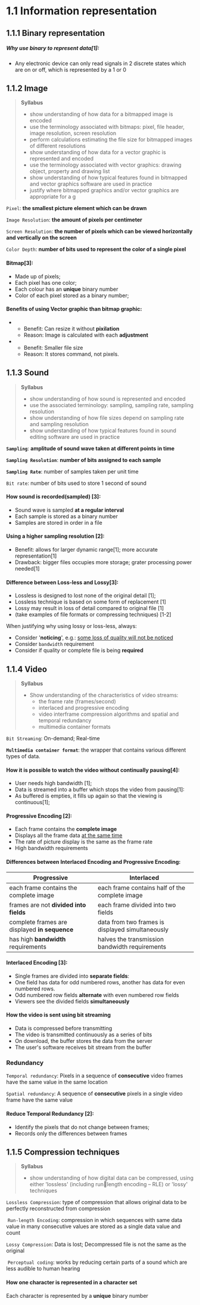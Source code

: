 # 1.1 Information representation

## 1.1.1 Binary representation

##### Why use binary to represent data\[1\]:

- Any electronic device can only read signals in 2 discrete states which are on or off,
which is represented by a 1 or 0

## 1.1.2 Image
> **Syllabus**
> - show understanding of how data for a bitmapped image is encoded
> - use the terminology associated with bitmaps: pixel, file header, image resolution, screen resolution
> - perform calculations estimating the file size for bitmapped images of different resolutions
> - show understanding of how data for a vector graphic is represented and encoded
> - use the terminology associated with vector graphics: drawing object, property and drawing list
> - show understanding of how typical features found in bitmapped and vector graphics software are used in practice
> - justify where bitmapped graphics and/or vector graphics are appropriate for a g

`Pixel`: **the smallest picture element which can be drawn**

`Image Resolution`: **the amount of pixels per centimeter**

`Screen Resolution`: **the number of pixels which can be viewed horizontally and vertically on the screen**

`Color Depth`: **number of bits used to represent the color of a single pixel**

#### Bitmap\[3\]:

- Made up of pixels;
- Each pixel has one color;
- Each colour has an **unique** binary number
- Color of each pixel stored as a binary number;

#### Benefits of using Vector graphic than bitmap graphic:

- - Benefit: Can resize it without **pixilation**  
  - Reason: Image is calculated with each **adjustment**

- - Benefit: Smaller file size  
  - Reason: It stores command, not pixels.

## 1.1.3 Sound
> **Syllabus**
> - show understanding of how sound is represented and encoded
> - use the associated terminology: sampling, sampling rate, sampling resolution
> - show understanding of how file sizes depend on sampling rate and sampling resolution
> - show understanding of how typical features found in sound editing software are used in practice

**`Sampling`**: **amplitude of sound wave taken at different points in time**

**`Sampling Resolution`**: **number of bits assigned to each sample**

**`Sampling Rate`**: number of samples taken per unit time

`Bit rate`: number of bits used to store 1 second of sound

#### How sound is recorded(sampled) \[3\]:

- Sound wave is sampled **at a regular interval**
- Each sample is stored as a binary number
- Samples are stored in order in a file

#### Using a higher sampling resolution \[2\]:

- Benefit: allows for larger dynamic range\[1\]; more accurate representation\[1\]
- Drawback: bigger files occupies more storage; grater processing power needed\[1\]

#### Difference between Loss-less and Lossy\[3\]:

- Lossless is designed to lost none of the original detail \[1\];
- Lossless technique is based on some form of replacement \[1\]
- Lossy may result in loss of detail compared to original file \[1\]
- (take examples of file formats or compressing techniques) \[1-2\]

When justifying why using lossy or loss-less, always:
- Consider '**noticing**', e.g.: <u>some loss of quality will not be noticed</u>
- Consider `bandwidth` requirement
- Consider if quality or complete file is being **required**

## 1.1.4 Video
> **Syllabus**
> - Show understanding of the characteristics of video streams:
>   - the frame rate (frames/second)
>   - interlaced and progressive encoding
>   - video interframe compression algorithms and spatial and temporal redundancy
>   - multimedia container formats

`Bit Streaming`: On-demand; Real-time

**`Multimedia container format`**: the wrapper that contains various different types of data.

#### How it is possible to watch the video without continually pausing\[4\]:

- User needs high bandwidth \[1\];
- Data is streamed into a buffer which stops the video from pausing\[1\]:
- As buffered is empties, it fills up again so that the viewing is continuous\[1\];

#### Progressive Encoding \[2\]:

- Each frame contains the **complete image**
- Displays all the frame data <u>at the same time</u>
- The rate of picture display is the same as the frame rate
- High bandwidth requirements

#### Differences between **Interlaced Encoding** and **Progressive Encoding**:

| Progressive                                      | Interlaced                                       |
| ------------------------------------------------ | ------------------------------------------------ |
| each frame contains the complete image           | each frame contains half of the complete image   |
| frames are not **divided into fields**        | each frame divided into two fields               |
| complete frames are displayed **in sequence** | data from two frames is displayed simultaneously |
| has high **bandwidth** requirements           | halves the transmission bandwidth requirements   |

#### Interlaced Encoding \[3\]:

- Single frames are divided into **separate fields**:
- One field has data for odd numbered rows, another has data for even numbered rows.
- Odd numbered row fields **alternate** with even numbered row fields
- Viewers see the divided fields **simultaneously**

#### How the video is sent using bit streaming
- Data is compressed before transmitting
- The video is transmitted continuously as a series of bits
- On download, the buffer stores the data from the server
- The user's software receives bit stream from the buffer

### Redundancy
`Temporal redundancy`: Pixels in a sequence of **consecutive** video frames have the same value in the same location

`Spatial redundancy`: A sequence of **consecutive** pixels in a single video frame have the same value

#### Reduce Temporal Redundancy \[2\]:

- Identify the pixels that do not change between frames;
- Records only the differences between frames

## 1.1.5 Compression techniques
> **Syllabus**
> - show understanding of how digital data can be compressed,
> using either 'lossless' (including runlength encoding – RLE) or 'lossy' techniques

`Lossless Compression`: type of compression that allows original data to be perfectly reconstructed from compression

​    `Run-length Encoding`: compression in which sequences with same data value in many consecutive values are stored as a single data value and count

`Lossy Compression`: Data is lost; Decompressed file is not the same as the original

​    `Perceptual coding`: works by reducing certain parts of a sound which are less audible to human hearing

#### How one character is represented in a character set
Each character is represented by a **unique** binary number

